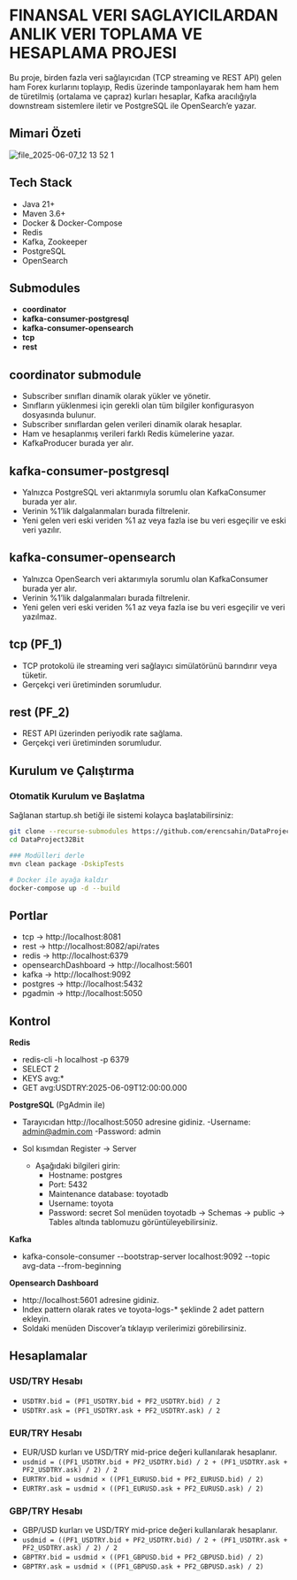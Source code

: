 ﻿# FINANSAL VERI SAGLAYICILARDAN ANLIK VERI TOPLAMA VE HESAPLAMA PROJESI

Bu proje, birden fazla veri sağlayıcıdan (TCP streaming ve REST API) gelen ham Forex kurlarını toplayıp, Redis üzerinde tamponlayarak hem ham hem de türetilmiş (ortalama ve çapraz) kurları hesaplar, Kafka aracılığıyla downstream sistemlere iletir ve PostgreSQL ile OpenSearch’e yazar.
## Mimari Özeti
![file_2025-06-07_12 13 52 1](https://github.com/user-attachments/assets/2871dc95-e22b-4377-bac3-249c6c47de2f)

## **Tech Stack**
- Java 21+
- Maven 3.6+
- Docker & Docker-Compose
- Redis
- Kafka, Zookeeper
- PostgreSQL
- OpenSearch

## **Submodules**
- **coordinator**
- **kafka-consumer-postgresql**
- **kafka-consumer-opensearch**
- **tcp**
- **rest**

## **coordinator submodule**
- Subscriber sınıfları dinamik olarak yükler ve yönetir.
- Sınıfların yüklenmesi için gerekli olan tüm bilgiler konfigurasyon dosyasında bulunur.
- Subscriber sınıflardan gelen verileri dinamik olarak hesaplar.
- Ham ve hesaplanmış verileri farklı Redis kümelerine yazar.
- KafkaProducer burada yer alır.

## **kafka-consumer-postgresql**
- Yalnızca PostgreSQL veri aktarımıyla sorumlu olan KafkaConsumer burada yer alır.
- Verinin %1’lik dalgalanmaları burada filtrelenir.
- Yeni gelen veri eski veriden %1 az veya fazla ise bu veri esgeçilir ve eski veri yazılır.

## **kafka-consumer-opensearch**
- Yalnızca OpenSearch veri aktarımıyla sorumlu olan KafkaConsumer burada yer alır.
- Verinin %1’lik dalgalanmaları burada filtrelenir.
- Yeni gelen veri eski veriden %1 az veya fazla ise bu veri esgeçilir ve veri yazılmaz.

## **tcp (PF_1)**
- TCP protokolü ile streaming veri sağlayıcı simülatörünü barındırır veya tüketir.
- Gerçekçi veri üretiminden sorumludur.

## **rest (PF_2)**
- REST API üzerinden periyodik rate sağlama.
- Gerçekçi veri üretiminden sorumludur.


## Kurulum ve Çalıştırma

### Otomatik Kurulum ve Başlatma

Sağlanan startup.sh betiği ile sistemi kolayca başlatabilirsiniz:

```bash
git clone --recurse-submodules https://github.com/erencsahin/DataProject32Bit.git
cd DataProject32Bit
```

```bash
### Modülleri derle
mvn clean package -DskipTests
```

```bash
# Docker ile ayağa kaldır
docker-compose up -d --build
```


## **Portlar**
- tcp → http://localhost:8081
- rest → http://localhost:8082/api/rates
- redis → http://localhost:6379
- opensearchDashboard → http://localhost:5601
- kafka → http://localhost:9092
- postgres → http://localhost:5432
- pgadmin → http://localhost:5050

## **Kontrol**

**Redis**
- redis-cli -h localhost -p 6379
- SELECT 2
- KEYS avg:*
- GET avg:USDTRY:2025-06-09T12:00:00.000

**PostgreSQL** (PgAdmin ile)
- Tarayıcıdan http://localhost:5050 adresine gidiniz.
  -Username: admin@admin.com
  -Password: admin

- Sol kısımdan Register → Server
   - Aşağıdaki bilgileri girin:
      - Hostname: postgres
      - Port: 5432
      - Maintenance database: toyotadb
      - Username: toyota
      - Password: secret
        Sol menüden toyotadb → Schemas → public → Tables altında tablomuzu görüntüleyebilirsiniz.


**Kafka**
- kafka-console-consumer --bootstrap-server localhost:9092 --topic avg-data --from-beginning


**Opensearch Dashboard**
- http://localhost:5601 adresine gidiniz.
- Index pattern olarak rates ve toyota-logs-* şeklinde 2 adet pattern ekleyin.
- Soldaki menüden Discover’a tıklayıp verilerimizi görebilirsiniz.

## Hesaplamalar ##

### USD/TRY Hesabı
- `USDTRY.bid = (PF1_USDTRY.bid + PF2_USDTRY.bid) / 2`
- `USDTRY.ask = (PF1_USDTRY.ask + PF2_USDTRY.ask) / 2`

### EUR/TRY Hesabı
- EUR/USD kurları ve USD/TRY mid-price değeri kullanılarak hesaplanır.
- `usdmid = ((PF1_USDTRY.bid + PF2_USDTRY.bid) / 2 + (PF1_USDTRY.ask + PF2_USDTRY.ask) / 2) / 2`
- `EURTRY.bid = usdmid × ((PF1_EURUSD.bid + PF2_EURUSD.bid) / 2)`
- `EURTRY.ask = usdmid × ((PF1_EURUSD.ask + PF2_EURUSD.ask) / 2)`

### GBP/TRY Hesabı
- GBP/USD kurları ve USD/TRY mid-price değeri kullanılarak hesaplanır.
- `usdmid = ((PF1_USDTRY.bid + PF2_USDTRY.bid) / 2 + (PF1_USDTRY.ask + PF2_USDTRY.ask) / 2) / 2`
- `GBPTRY.bid = usdmid × ((PF1_GBPUSD.bid + PF2_GBPUSD.bid) / 2)`
- `GBPTRY.ask = usdmid × ((PF1_GBPUSD.ask + PF2_GBPUSD.ask) / 2)`